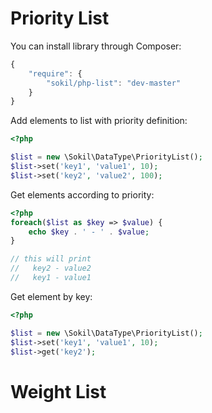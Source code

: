 Priority List
=============

You can install library through Composer:

```javascript
{
    "require": {
        "sokil/php-list": "dev-master"
    }
}
```

Add elements to list with priority definition:

```php
<?php

$list = new \Sokil\DataType\PriorityList();
$list->set('key1', 'value1', 10);
$list->set('key2', 'value2', 100);
```

Get elements according to priority:

```php
<?php
foreach($list as $key => $value) {
    echo $key . ' - ' . $value;
}

// this will print
//   key2 - value2
//   key1 - value1
```

Get element by key:

```php
<?php

$list = new \Sokil\DataType\PriorityList();
$list->set('key1', 'value1', 10);
$list->get('key2');
```
    
Weight List
===========

